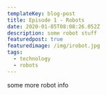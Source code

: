 ```yaml
---
templateKey: blog-post
title: Episode 1 - Robots
date: 2020-01-05T08:08:26.052Z
description: some robot stuff
featuredpost: true
featuredimage: /img/irobot.jpg
tags:
  - technology
  - robots
---
```

some more robot info
